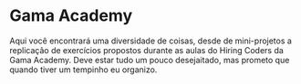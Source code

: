 # Gama Academy
Aqui você encontrará uma diversidade de coisas, desde de mini-projetos a replicação de exercícios propostos durante as aulas do Hiring Coders da Gama Academy. Deve estar tudo um pouco desejaitado, mas prometo que quando tiver um tempinho eu organizo.
